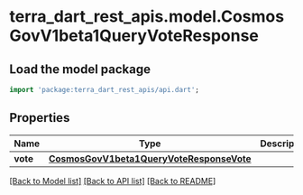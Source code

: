 # terra_dart_rest_apis.model.CosmosGovV1beta1QueryVoteResponse

## Load the model package
```dart
import 'package:terra_dart_rest_apis/api.dart';
```

## Properties
Name | Type | Description | Notes
------------ | ------------- | ------------- | -------------
**vote** | [**CosmosGovV1beta1QueryVoteResponseVote**](CosmosGovV1beta1QueryVoteResponseVote.md) |  | [optional] 

[[Back to Model list]](../README.md#documentation-for-models) [[Back to API list]](../README.md#documentation-for-api-endpoints) [[Back to README]](../README.md)


